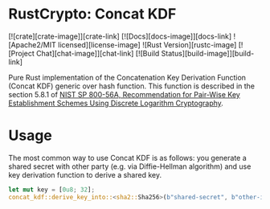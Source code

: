 # RustCrypto: Concat KDF

[![crate][crate-image]][crate-link]
[![Docs][docs-image]][docs-link]
![Apache2/MIT licensed][license-image]
![Rust Version][rustc-image]
[![Project Chat][chat-image]][chat-link]
[![Build Status][build-image]][build-link]

Pure Rust implementation of the Concatenation Key Derivation Function (Concat KDF) generic over hash function. 
This function is described in the section 5.8.1 of [NIST SP 800-56A, Recommendation for Pair-Wise Key Establishment
Schemes Using Discrete Logarithm Cryptography](https://nvlpubs.nist.gov/nistpubs/Legacy/SP/nistspecialpublication800-56ar.pdf).

# Usage

The most common way to use Concat KDF is as follows: you generate a shared secret with other party (e.g. via Diffie-Hellman algorithm) 
and use key derivation function to derive a shared key.

```rust
let mut key = [0u8; 32];
concat_kdf::derive_key_into::<sha2::Sha256>(b"shared-secret", b"other-info", &mut key).unwrap();
```
